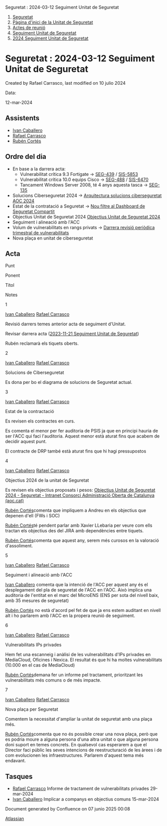Seguretat : 2024-03-12 Seguiment Unitat de Seguretat  

1.  [Seguretat](index.md)
2.  [Pàgina d'inici de la Unitat de Seguretat](15368362.md)
3.  [Actes de reunió](26317880.md)
4.  [Seguiment Unitat de Seguretat](Seguiment-Unitat-de-Seguretat_93357392.md)
5.  [2024 Seguiment Unitat de Seguretat](2024-Seguiment-Unitat-de-Seguretat_100009475.md)

Seguretat : 2024-03-12 Seguiment Unitat de Seguretat
====================================================

Created by Rafael Carrasco, last modified on 10 julio 2024

Data:

12-mar-2024 

Assistents
----------

*   [Ivan Caballero](https://confluence.aoc.cat/display/~icaballero)
*   [Rafael Carrasco](https://confluence.aoc.cat/display/~rcarrasco)
*   [Rubén Cortés](https://confluence.aoc.cat/display/~rcortes)
    

Ordre del dia
-------------

*   En base a la darrera acta:
    *   Vulnerabilitat crítica 9.3 Fortigate → [SEG-439](https://contacte.aoc.cat/browse/SEG-439) / [SIS-5853](https://contacte.aoc.cat/browse/SIS-5853)
    *   Vulnerabilitat crítica 10.0 equips Cisco → [SEG-488](https://contacte.aoc.cat/browse/SEG-488) / [SIS-6470](https://contacte.aoc.cat/browse/SIS-6470)
    *   Tancament Windows Server 2008, té 4 anys aquesta tasca → [SEG-135](https://contacte.aoc.cat/browse/SEG-135)
*   Solucions Ciberseguretat 2024 → [Arquitectura solucions ciberseguretat AOC 2024](Arquitectura-solucions-ciberseguretat-AOC-2024_100009495.md)
*   Estat de la contratació a Seguretat → [Nou filtre al Dashboard de Seguretat Compartit](https://contacte.aoc.cat/issues/?filter=14905)
*   Objectius Unitat de Seguretat 2024 [Objectius Unitat de Seguretat 2024](Objectius-Unitat-de-Seguretat-2024_100008162.md)
*   Seguiment i alineació amb l'ACC
*   Volum de vulnerabilitats en rangs privats → [Darrera revisió periòdica trimestral de vulnerabilitats](https://contacte.aoc.cat/browse/SEG-515)
*   Nova plaça en unitat de ciberseguretat

Acta
----

Punt

Ponent

Títol

Notes

1

[Ivan Caballero](https://confluence.aoc.cat/display/~icaballero) [Rafael Carrasco](https://confluence.aoc.cat/display/~rcarrasco)

Revisió darrers temes anterior acta de seguiment d'Unitat.

Revisar darrera acta ([2023-11-21 Seguiment Unitat de Seguretat](2023-11-21-Seguiment-Unitat-de-Seguretat_100008401.md))

Rubén reclamarà els tiquets oberts.

2

[Ivan Caballero](https://confluence.aoc.cat/display/~icaballero) [Rafael Carrasco](https://confluence.aoc.cat/display/~rcarrasco)

Solucions de Ciberseguretat

Es dona per bo el diagrama de solucions de Seguretat actual.

3

[Ivan Caballero](https://confluence.aoc.cat/display/~icaballero) [Rafael Carrasco](https://confluence.aoc.cat/display/~rcarrasco)

Estat de la contractació

Es revisen els contractes en curs.

Es comenta el menor per fer auditoria de PSIS ja que en principi hauria de ser l'ACC qui faci l'auditoria. Aquest menor està aturat fins que acabem de decidir aquest punt.

El contracte de DRP també està aturat fins que hi hagi pressupostos

4

[Ivan Caballero](https://confluence.aoc.cat/display/~icaballero) [Rafael Carrasco](https://confluence.aoc.cat/display/~rcarrasco)

Objectius 2024 de la unitat de Seguretat

Es revisen els objectius proposats i pesos: [Objectius Unitat de Seguretat 2024 - Seguretat - Intranet Consorci Administració Oberta de Catalunya (aoc.cat)](https://intranet.aoc.cat/display/SEG/Objectius+Unitat+de+Seguretat+2024)

[Rubén Cortés](https://confluence.aoc.cat/display/~rcortes)comenta que impliquem a Andreu en els objectius que depenen d'ell (FWs i SOC)

[Rubén Cortés](https://confluence.aoc.cat/display/~rcortes)té pendent parlar amb Xavier LLebaria per veure com ells tractan els objectius des del JIRA amb dependències entre tiquets. 

[Rubén Cortés](https://confluence.aoc.cat/display/~rcortes)comenta que aquest any, serem més curosos en la valoració d'assoliment.

5

[Ivan Caballero](https://confluence.aoc.cat/display/~icaballero) [Rafael Carrasco](https://confluence.aoc.cat/display/~rcarrasco)

Seguiment i alineació amb l'ACC

[Ivan Caballero](https://confluence.aoc.cat/display/~icaballero) comenta que la intenció de l'ACC per aquest any és el desplegament del pla de seguretat de l'ACC en l'AOC. Això implica una auditoria de l'entitat en el marc del MicroENS (ENS per sota del nivell baix, amb 35 mesures de seguretat)

[Rubén Cortés](https://confluence.aoc.cat/display/~rcortes) no està d'acord pel fet de que ja ens estem auditant en nivell alt i ho parlarem amb l'ACC en la propera reunió de seguiment.

6

[Ivan Caballero](https://confluence.aoc.cat/display/~icaballero) [Rafael Carrasco](https://confluence.aoc.cat/display/~rcarrasco)

Vulnerabilitats IPs privades

Hem fet una escanneig i anàlisi de les vulnerabilitats d'IPs privades en MediaCloud, Oficines i Nexica. El resultat és que hi ha moltes vulnerabilitats (10.000 en el cas de MediaCloud)

[Rubén Cortés](https://confluence.aoc.cat/display/~rcortes)demana fer un informe pel tractament, prioritzant les vulnerabilitats més comuns o de més impacte.

7

[Ivan Caballero](https://confluence.aoc.cat/display/~icaballero) [Rafael Carrasco](https://confluence.aoc.cat/display/~rcarrasco)

Nova plaça per Seguretat

Comentem la necessitat d'ampliar la unitat de seguretat amb una plaça més.

[Rubén Cortés](https://confluence.aoc.cat/display/~rcortes)comenta que no és possible crear una nova plaça, però que es podria moure a alguna persona d'una altra unitat o que alguna persona doni suport en temes concrets. En qualsevol cas esperarem a que el Director faci públic les seves intencions de reestructuració de les àrees i de com evolucionen les infraestructures. Parlarem d'aquest tema més endavant. 

Tasques
-------

*   [Rafael Carrasco](https://confluence.aoc.cat/display/~rcarrasco) Informe de tractament de vulnerabilitats privades 29-mar-2024 
*   [Ivan Caballero](https://confluence.aoc.cat/display/~icaballero) Implicar a companys en objectius comuns 15-mar-2024 

  

  

Document generated by Confluence on 07 junio 2025 00:08

[Atlassian](http://www.atlassian.com/)